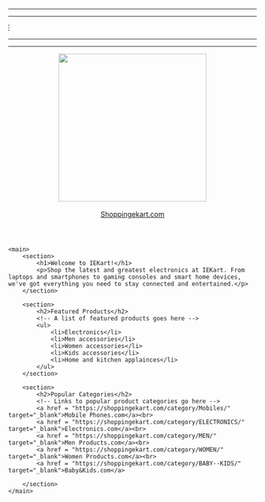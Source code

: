 <!DOCTYPE html>
<html lang="en">
<head>
    <meta charset="UTF-8">
    <meta name="viewport" content="width=device-width, initial-scale=1.0">
    <meta name="description" content="Welcome to IEKart - your one-stop shop for all your electronic needs.">
    <meta name="keywords" content="IEKart, shopping, electronics">
    <meta name="author" content="Your Name">
    <title>IEKart - Home</title>
</head>
<body>
    <header>
        <!-- Site logo and navigation links go here -->
        <hr><hr><marquee direction="right">IEKARTS SHOPPING ZONE</marquee><hr><hr>
        <center><img src = "https://bestmediainfo.com/uploads/2022/08/1659421847.eKart.jpg" width = "300" height = ""></center><br>
        <a href = "https://shoppingekart.com/" target="_blank">Shoppingekart.com</a>
    </header>
    
    <main>
        <section>
            <h1>Welcome to IEKart!</h1>
            <p>Shop the latest and greatest electronics at IEKart. From laptops and smartphones to gaming consoles and smart home devices, we've got everything you need to stay connected and entertained.</p>
        </section>
        
        <section>
            <h2>Featured Products</h2>
            <!-- A list of featured products goes here -->
            <ul>
                <li>Electronics</li>
                <li>Men accessories</li>
                <li>Women accessories</li>
                <li>Kids accessories</li>
                <li>Home and kitchen applainces</li>
            </ul>
        </section>
        
        <section>
            <h2>Popular Categories</h2>
            <!-- Links to popular product categories go here -->
            <a href = "https://shoppingekart.com/category/Mobiles/" target="_blank">Mobile Phones.com</a><br>
            <a href = "https://shoppingekart.com/category/ELECTRONICS/" target="_blank">Electronics.com</a><br>
            <a href = "https://shoppingekart.com/category/MEN/" target="_blank">Men Products.com</a><br>
            <a href = "https://shoppingekart.com/category/WOMEN/" target="_blank">Women Products.com</a><br>
            <a href = "https://shoppingekart.com/category/BABY--KIDS/" target="_blank">Baby&Kids.com</a>

        </section>
    </main>
</body>
</html>
